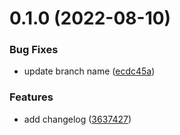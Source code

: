 # 0.1.0 (2022-08-10)


### Bug Fixes

* update branch name ([ecdc45a](https://github.com/Danie898/greetings-ci/commit/ecdc45ac80bf6b6cf26ba8be19a28241a6cdad1b))


### Features

* add changelog ([3637427](https://github.com/Danie898/greetings-ci/commit/3637427dfacc7d3ff5686484a1544635fb04bcc0))



